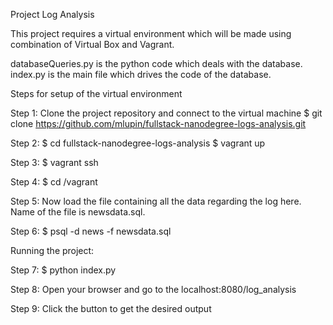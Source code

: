Project Log Analysis

This project requires a virtual environment which will be made using combination of Virtual Box and Vagrant.

databaseQueries.py is the python code which deals with the database. index.py is the main file which drives the code of the database.

Steps for setup of the virtual environment

Step 1: Clone the project repository and connect to the virtual machine $ git clone https://github.com/mlupin/fullstack-nanodegree-logs-analysis.git

Step 2: $ cd fullstack-nanodegree-logs-analysis $ vagrant up

Step 3: $ vagrant ssh

Step 4: $ cd /vagrant

Step 5: Now load the file containing all the data regarding the log here. Name of the file is newsdata.sql.

Step 6: $ psql -d news -f newsdata.sql

Running the project:

Step 7: $ python index.py

Step 8: Open your browser and go to the localhost:8080/log_analysis

Step 9: Click the button to get the desired output
